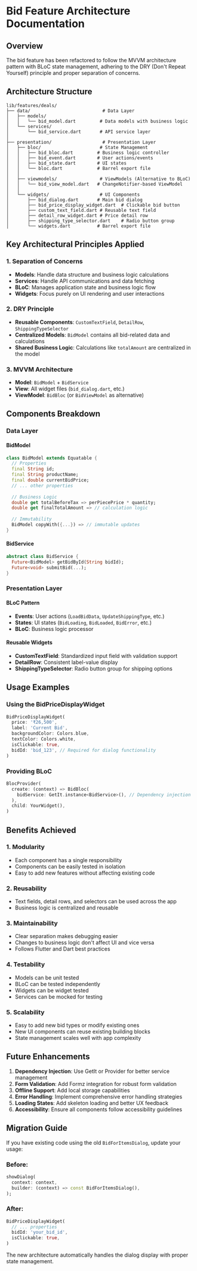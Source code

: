# Bid Feature Architecture Documentation

## Overview

The bid feature has been refactored to follow the MVVM architecture pattern with BLoC state management, adhering to the DRY (Don't Repeat Yourself) principle and proper separation of concerns.

## Architecture Structure

```
lib/features/deals/
├── data/                           # Data Layer
│   ├── models/
│   │   └── bid_model.dart         # Data models with business logic
│   └── services/
│       └── bid_service.dart       # API service layer
│
├── presentation/                   # Presentation Layer
│   ├── bloc/                      # State Management
│   │   ├── bid_bloc.dart         # Business logic controller
│   │   ├── bid_event.dart        # User actions/events
│   │   ├── bid_state.dart        # UI states
│   │   └── bloc.dart             # Barrel export file
│   │
│   ├── viewmodels/                # ViewModels (Alternative to BLoC)
│   │   └── bid_view_model.dart   # ChangeNotifier-based ViewModel
│   │
│   └── widgets/                   # UI Components
│       ├── bid_dialog.dart       # Main bid dialog
│       ├── bid_price_display_widget.dart  # Clickable bid button
│       ├── custom_text_field.dart # Reusable text field
│       ├── detail_row_widget.dart # Price detail row
│       ├── shipping_type_selector.dart    # Radio button group
│       └── widgets.dart          # Barrel export file
```

## Key Architectural Principles Applied

### 1. **Separation of Concerns**
- **Models**: Handle data structure and business logic calculations
- **Services**: Handle API communications and data fetching
- **BLoC**: Manages application state and business logic flow
- **Widgets**: Focus purely on UI rendering and user interactions

### 2. **DRY Principle**
- **Reusable Components**: `CustomTextField`, `DetailRow`, `ShippingTypeSelector`
- **Centralized Models**: `BidModel` contains all bid-related data and calculations
- **Shared Business Logic**: Calculations like `totalAmount` are centralized in the model

### 3. **MVVM Architecture**
- **Model**: `BidModel` + `BidService`
- **View**: All widget files (`bid_dialog.dart`, etc.)
- **ViewModel**: `BidBloc` (or `BidViewModel` as alternative)

## Components Breakdown

### Data Layer

#### BidModel
```dart
class BidModel extends Equatable {
  // Properties
  final String id;
  final String productName;
  final double currentBidPrice;
  // ... other properties
  
  // Business Logic
  double get totalBeforeTax => perPiecePrice * quantity;
  double get finalTotalAmount => // calculation logic
  
  // Immutability
  BidModel copyWith({...}) => // immutable updates
}
```

#### BidService
```dart
abstract class BidService {
  Future<BidModel> getBidById(String bidId);
  Future<void> submitBid(...);
}
```

### Presentation Layer

#### BLoC Pattern
- **Events**: User actions (`LoadBidData`, `UpdateShippingType`, etc.)
- **States**: UI states (`BidLoading`, `BidLoaded`, `BidError`, etc.)
- **BLoC**: Business logic processor

#### Reusable Widgets
- **CustomTextField**: Standardized input field with validation support
- **DetailRow**: Consistent label-value display
- **ShippingTypeSelector**: Radio button group for shipping options

## Usage Examples

### Using the BidPriceDisplayWidget
```dart
BidPriceDisplayWidget(
  price: '₹26,500',
  label: 'Current Bid',
  backgroundColor: Colors.blue,
  textColor: Colors.white,
  isClickable: true,
  bidId: 'bid_123', // Required for dialog functionality
)
```

### Providing BLoC
```dart
BlocProvider(
  create: (context) => BidBloc(
    bidService: GetIt.instance<BidService>(), // Dependency injection
  ),
  child: YourWidget(),
)
```

## Benefits Achieved

### 1. **Modularity**
- Each component has a single responsibility
- Components can be easily tested in isolation
- Easy to add new features without affecting existing code

### 2. **Reusability**
- Text fields, detail rows, and selectors can be used across the app
- Business logic is centralized and reusable

### 3. **Maintainability**
- Clear separation makes debugging easier
- Changes to business logic don't affect UI and vice versa
- Follows Flutter and Dart best practices

### 4. **Testability**
- Models can be unit tested
- BLoC can be tested independently
- Widgets can be widget tested
- Services can be mocked for testing

### 5. **Scalability**
- Easy to add new bid types or modify existing ones
- New UI components can reuse existing building blocks
- State management scales well with app complexity

## Future Enhancements

1. **Dependency Injection**: Use GetIt or Provider for better service management
2. **Form Validation**: Add Formz integration for robust form validation
3. **Offline Support**: Add local storage capabilities
4. **Error Handling**: Implement comprehensive error handling strategies
5. **Loading States**: Add skeleton loading and better UX feedback
6. **Accessibility**: Ensure all components follow accessibility guidelines

## Migration Guide

If you have existing code using the old `BidForItemsDialog`, update your usage:

### Before:
```dart
showDialog(
  context: context,
  builder: (context) => const BidForItemsDialog(),
);
```

### After:
```dart
BidPriceDisplayWidget(
  // ... properties
  bidId: 'your_bid_id',
  isClickable: true,
)
```

The new architecture automatically handles the dialog display with proper state management.

